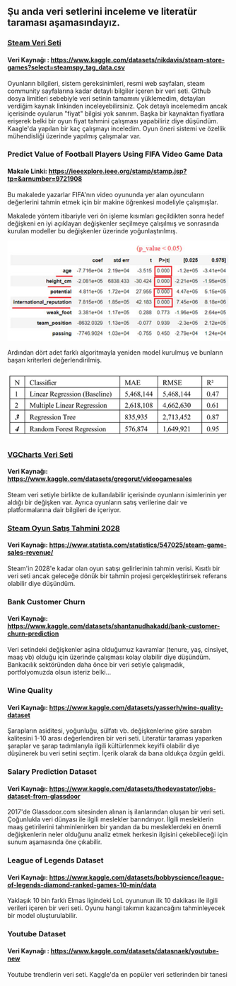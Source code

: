 ## Şu anda veri setlerini inceleme ve literatür taraması aşamasındayız.

### [Steam Veri Seti](SteamStoreGames)
#### Veri Kaynağı : https://www.kaggle.com/datasets/nikdavis/steam-store-games?select=steamspy_tag_data.csv
Oyunların bilgileri, sistem gereksinimleri, resmi web sayfaları, steam community sayfalarına kadar
detaylı bilgiler içeren bir veri seti. Github dosya limitleri sebebiyle veri setinin tamamını yüklemedim, detayları 
verdiğim kaynak linkinden inceleyebilirsiniz. Çok detaylı incelemedim ancak içerisinde oyularun "fiyat" 
bilgisi yok sanırım. Başka bir kaynaktan fiyatlara erişerek belki bir oyun fiyat tahmini çalışması yapabiliriz
diye düşündüm. Kaagle'da yapılan bir kaç çalışmayı inceledim. Oyun öneri sistemi ve özellik mühendisliği üzerinde
yapılmış çalışmalar var.

### Predict Value of Football Players Using FIFA Video Game Data
#### Makale Linki: https://ieeexplore.ieee.org/stamp/stamp.jsp?tp=&arnumber=9721908 

Bu makalede yazarlar FIFA'nın video oyununda yer alan oyuncuların değerlerini tahmin etmek için bir makine öğrenkesi
modeliyle çalışmışlar.

Makalede yöntem itibariyle veri ön işleme kısımları geçildikten sonra hedef değişkeni en iyi açıklayan değişkenler
seçilmeye çalışılmış ve sonrasında kurulan modeller bu değişkenler üzerinde yoğunlaştırılmış.

![img.png](../img/img.png)

Ardından dört adet farklı algoritmayla yeniden model kurulmuş ve bunların başarı kriterleri değerlendirilmiş.

![img.png](../img/models_img.png)

### [VGCharts Veri Seti]([VGCarts](vgcharts))
#### Veri Kaynağı: https://www.kaggle.com/datasets/gregorut/videogamesales
Steam veri setiyle birlikte de kullanılabilir içerisinde oyunların isimlerinin yer aldığı bir değişken var. Ayrıca oyunların satış verilerine dair  ve platformalarına dair bilgileri de içeriyor.

### [Steam Oyun Satış Tahmini 2028]([VGCarts](vgcharts))
#### Veri Kaynağı: https://www.statista.com/statistics/547025/steam-game-sales-revenue/
Steam'in 2028'e kadar olan oyun satışı gelirlerinin tahmin verisi. Kısıtlı bir veri seti ancak
geleceğe dönük bir tahmin projesi gerçekleştirirsek referans olabilir diye düşündüm.

### Bank Customer Churn 
#### Veri Kaynağı: https://www.kaggle.com/datasets/shantanudhakadd/bank-customer-churn-prediction
Veri setindeki değişkenler aşina olduğumuz kavramlar (tenure, yaş, cinsiyet, maaş vb) olduğu için üzerinde çalışması kolay olabilir diye düşündüm. Bankacılık sektöründen daha önce bir veri setiyle çalışmadık, portfolyomuzda olsun isteriz belki...

### Wine Quality
#### Veri Kaynağı: https://www.kaggle.com/datasets/yasserh/wine-quality-dataset
Şarapların asiditesi, yoğunluğu, sülfatı vb. değişkenlerine göre sarabın kalitesini 1-10 arası değerlendiren bir veri seti. Literatür taraması yaparken şaraplar ve şarap tadımlarıyla ilgili kültürlenmek keyifli olabilir diye düşünerek bu veri setini seçtim. İçerik olarak da bana oldukça özgün geldi. 

### Salary Prediction Dataset
#### Veri Kaynağı: https://www.kaggle.com/datasets/thedevastator/jobs-dataset-from-glassdoor
2017'de Glassdoor.com sitesinden alınan iş ilanlarından oluşan bir veri seti. Çoğunlukla veri dünyası ile ilgili meslekler barındırıyor. 
İlgili mesleklerin maaş getirilerini tahminlenirken bir yandan da bu mesleklerdeki en önemli değişkenlerin neler olduğunu analiz etmek herkesin ilgisini çekebileceği için sunum aşamasında öne çıkabilir.

### League of Legends Dataset
#### Veri Kaynağı: https://www.kaggle.com/datasets/bobbyscience/league-of-legends-diamond-ranked-games-10-min/data
Yaklaşık 10 bin farklı Elmas ligindeki LoL oyununun ilk 10 dakikası ile ilgili verileri içeren bir veri seti. Oyunu hangi takımın kazancağını tahminleyecek bir model oluşturulabilir.

### Youtube Dataset
#### Veri Kaynağı : https://www.kaggle.com/datasets/datasnaek/youtube-new
Youtube trendlerin veri seti. Kaggle'da en popüler veri setlerinden bir tanesi 
